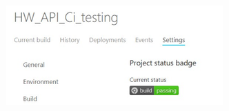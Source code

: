 ![Скриншот 20.07.23_21.44.29.jpg](https://github.com/KoloshkoE/HW_API_Ci_testing-/blob/7d8919ba8db8fb23f0ae4ca98406aad15a7bf605/AppVeyor%20status.jpg)
